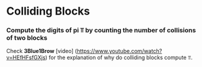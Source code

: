 # Colliding Blocks  

### Compute the digits of pi ⫪ by counting the number of collisions of two blocks  

Check **3Blue1Brow** [video] (https://www.youtube.com/watch?v=HEfHFsfGXjs) for the explanation of why do colliding blocks compute ⫪.
